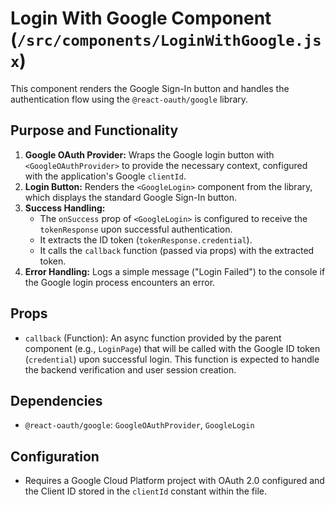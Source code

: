 # Login With Google Component (`/src/components/LoginWithGoogle.jsx`)

This component renders the Google Sign-In button and handles the authentication flow using the `@react-oauth/google` library.

## Purpose and Functionality

1.  **Google OAuth Provider:** Wraps the Google login button with `<GoogleOAuthProvider>` to provide the necessary context, configured with the application's Google `clientId`.
2.  **Login Button:** Renders the `<GoogleLogin>` component from the library, which displays the standard Google Sign-In button.
3.  **Success Handling:**
    - The `onSuccess` prop of `<GoogleLogin>` is configured to receive the `tokenResponse` upon successful authentication.
    - It extracts the ID token (`tokenResponse.credential`).
    - It calls the `callback` function (passed via props) with the extracted token.
4.  **Error Handling:** Logs a simple message ("Login Failed") to the console if the Google login process encounters an error.

## Props

- `callback` (Function): An async function provided by the parent component (e.g., `LoginPage`) that will be called with the Google ID token (`credential`) upon successful login. This function is expected to handle the backend verification and user session creation.

## Dependencies

- `@react-oauth/google`: `GoogleOAuthProvider`, `GoogleLogin`

## Configuration

- Requires a Google Cloud Platform project with OAuth 2.0 configured and the Client ID stored in the `clientId` constant within the file.
